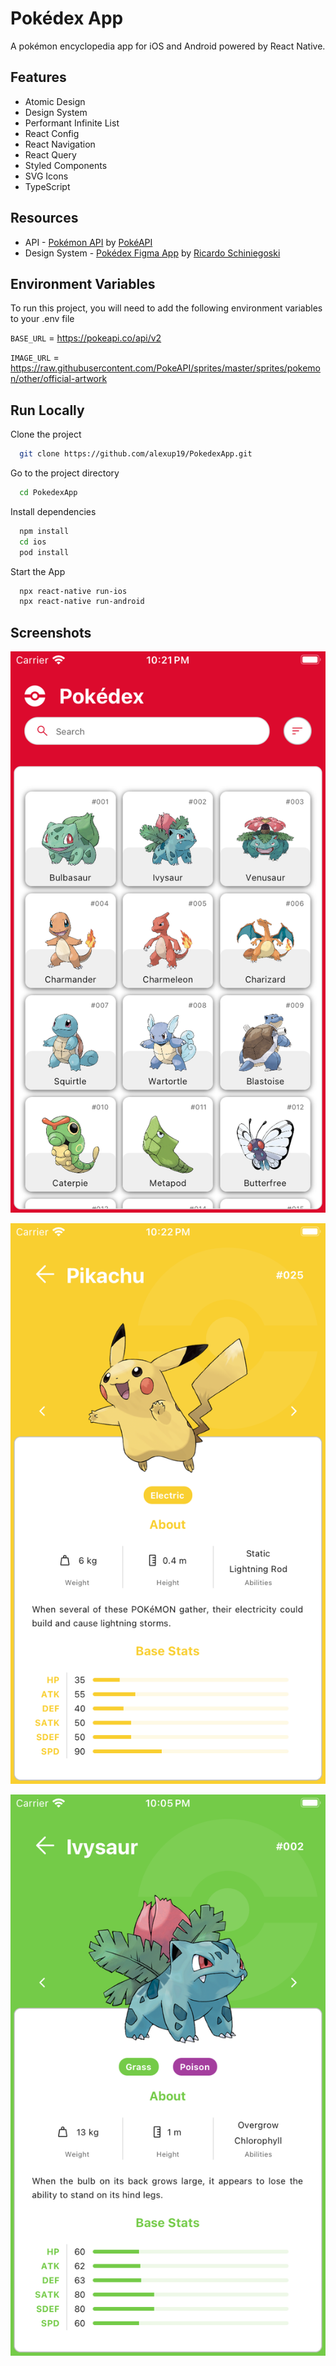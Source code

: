 
# Pokédex App

A pokémon encyclopedia app for iOS and Android powered by React Native.


## Features

- Atomic Design
- Design System
- Performant Infinite List
- React Config
- React Navigation
- React Query
- Styled Components
- SVG Icons
- TypeScript


## Resources

- API - [Pokémon API](https://pokeapi.co/) by [PokéAPI](https://github.com/PokeAPI)
- Design System - [Pokédex Figma App](https://www.figma.com/community/file/979132880663340794) by [Ricardo Schiniegoski](https://www.figma.com/@ricardohs)


## Environment Variables

To run this project, you will need to add the following environment variables to your .env file

`BASE_URL` = https://pokeapi.co/api/v2

`IMAGE_URL` = https://raw.githubusercontent.com/PokeAPI/sprites/master/sprites/pokemon/other/official-artwork


## Run Locally

Clone the project

```bash
  git clone https://github.com/alexup19/PokedexApp.git
```

Go to the project directory

```bash
  cd PokedexApp
```

Install dependencies

```bash
  npm install
  cd ios
  pod install
```

Start the App

```bash
  npx react-native run-ios
  npx react-native run-android
```


## Screenshots

![App Screenshot](https://raw.githubusercontent.com/alexup19/PokedexApp/main/screenshots/screenshot2.png?token=GHSAT0AAAAAACIYLD6WIQFTFOVKROTDYT5WZJQSIBA)

![App Screenshot](https://raw.githubusercontent.com/alexup19/PokedexApp/main/screenshots/screenshot3.png?token=GHSAT0AAAAAACIYLD6XKBYYSSKY7WB2LP6OZJQSOGA)

![App Screenshot](https://raw.githubusercontent.com/alexup19/PokedexApp/main/screenshots/screenshot.png?token=GHSAT0AAAAAACIYLD6WLIAFONCF4ZK4TAAQZJQSFPA)

